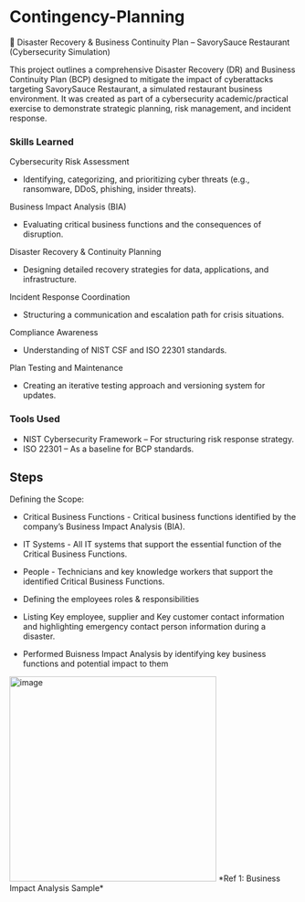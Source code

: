 # Contingency-Planning
🚨 Disaster Recovery & Business Continuity Plan – SavorySauce Restaurant (Cybersecurity Simulation)
 
This project outlines a comprehensive Disaster Recovery (DR) and Business Continuity Plan (BCP) designed to mitigate the impact of cyberattacks targeting SavorySauce Restaurant, a simulated restaurant business environment. It was created as part of a cybersecurity academic/practical exercise to demonstrate strategic planning, risk management, and incident response.

### Skills Learned

Cybersecurity Risk Assessment
- Identifying, categorizing, and prioritizing cyber threats (e.g., ransomware, DDoS, phishing, insider threats).

Business Impact Analysis (BIA)
- Evaluating critical business functions and the consequences of disruption.

Disaster Recovery & Continuity Planning
- Designing detailed recovery strategies for data, applications, and infrastructure.

Incident Response Coordination
- Structuring a communication and escalation path for crisis situations.

Compliance Awareness
- Understanding of NIST CSF and ISO 22301 standards.

Plan Testing and Maintenance
- Creating an iterative testing approach and versioning system for updates.

### Tools Used

- NIST Cybersecurity Framework – For structuring risk response strategy.
- ISO 22301 – As a baseline for BCP standards.

## Steps

Defining the Scope:
- Critical Business Functions - Critical business functions identified by the company’s Business Impact Analysis (BIA).
- IT Systems - All IT systems that support the essential function of the Critical Business Functions.
- People - Technicians and key knowledge workers that support the identified Critical Business Functions.

- Defining the employees roles & responsibilities
- Listing Key employee, supplier and Key customer contact information and highlighting emergency contact person information during a disaster.
- Performed Buisness Impact Analysis by identifying key business functions and potential impact to them
<img width="362" height="359" alt="image" src="https://github.com/user-attachments/assets/611fe415-a195-48d0-a0df-2a7b5c636b57" />
*Ref 1: Business Impact Analysis Sample*
